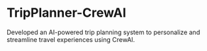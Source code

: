 # TripPlanner-CrewAI
Developed an AI-powered trip planning system to personalize and streamline travel experiences using CrewAI.
